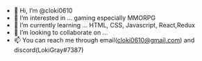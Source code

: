 - 👋 Hi, I’m @cloki0610
- 👀 I’m interested in ... gaming especially MMORPG
- 🌱 I’m currently learning ... HTML, CSS, Javascript, React,Redux
- 💞️ I’m looking to collaborate on ...
- 📫 You can reach me through email(cloki0610@gmail.com) and discord(LokiGray#7387)

<!---
cloki0610/cloki0610 is a ✨ special ✨ repository because its `README.md` (this file) appears on your GitHub profile.
You can click the Preview link to take a look at your changes.
--->
